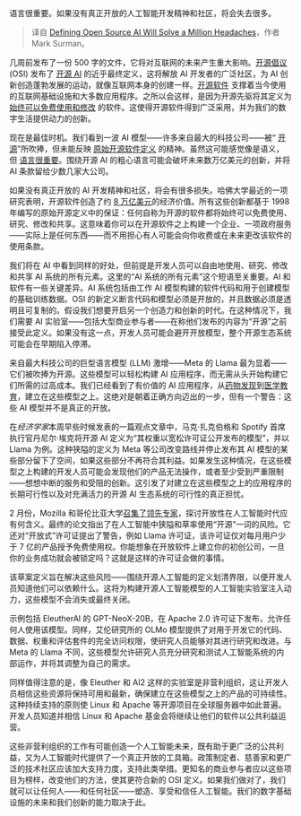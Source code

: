 
<!--
title: 开源AI定义将解决百万个难题
cover: https://cdn.thenewstack.io/media/2024/09/72157605-virginia-johnson-qmnnzj_ok-m-unsplash-scaled.jpg
-->

语言很重要。如果没有真正开放的人工智能开发精神和社区，将会失去很多。

> 译自 [Defining Open Source AI Will Solve a Million Headaches](https://thenewstack.io/defining-open-source-ai-will-solve-a-million-headaches/)，作者 Mark Surman。

几周前发布了一份 500 字的文件，它将对互联网的未来产生重大影响。[开源倡议](https://opensource.org/) (OSI) 发布了 [开源 AI](https://opensource.org/open-source-ai-definition-draft-v-0-0-9) 的近乎最终定义，这将解放 AI 开发者的广泛社区，为 AI 创新创造蓬勃发展的运动，就像互联网本身的创建一样。[开源软件](https://thenewstack.io/open-source/) 支撑着当今使用的互联网基础设施和大多数应用程序。之所以会这样，是因为开源先驱将其定义为 [始终可以免费使用和修改](https://thenewstack.io/the-future-of-open-source-needs-more-give-and-less-take/) 的软件。这使得开源软件得到广泛采用，并为我们的数字生活提供动力的创新。

现在是最佳时机。我们看到一波 AI 模型——许多来自最大的科技公司——被“
[开源](https://thenewstack.io/open-source-is-at-a-crossroads/)”所吹捧，但未能反映 [原始开源软件定义](https://thenewstack.io/how-should-we-define-open-ai/) 的精神。虽然这可能感觉像是语义，但 [语言很重要](https://thenewstack.io/open-source-has-a-definition-lets-get-serious-about-defending-it/)。围绕开源 AI 的粗心语言可能会破坏未来数万亿美元的创新，并将 AI 条款留给少数几家大公司。

如果没有真正开放的 AI 开发精神和社区，将会有很多损失。哈佛大学最近的一项研究表明，开源软件创造了约 [8 万亿美元](https://www.hbs.edu/ris/Publication%20Files/24-038_51f8444f-502c-4139-8bf2-56eb4b65c58a.pdf)的经济价值。所有这些创新都基于 1998 年编写的原始开源定义中的保证：任何自称为开源的软件都将始终可以免费使用、研究、修改和共享。这意味着你可以在开源软件之上构建一个企业、一项政府服务——实际上是任何东西——而不用担心有人可能会向你收费或在未来更改该软件的使用条款。

我们将在 AI 中看到同样的好处，但前提是开发人员可以自由地使用、研究、修改和共享 AI 系统的所有元素。这里的“AI 系统的所有元素”这个短语至关重要。AI 和软件有一些关键差异。AI 系统包括由工作 AI 模型构建的软件代码和用于创建模型的基础训练数据。OSI 的新定义断言代码和模型必须是开放的，并且数据必须是透明且可复制的。假设我们想要开启另一个创造力和创新的时代。在这种情况下，我们需要 AI 实验室——包括大型商业参与者——在称他们发布的内容为“开源”之前接受此定义。如果没有这一点，开发人员可能会避开开放模型，整个开源生态系统可能会在早期陷入停滞。

来自最大科技公司的巨型语言模型 (LLM) 激增——Meta 的 Llama 最为显着——它们被吹捧为开源。这些模型可以轻松构建 AI 应用程序，而无需从头开始构建它们所需的过高成本。我们已经看到了有价值的 AI 应用程序，从[药物发现](https://catalog.ngc.nvidia.com/orgs/nvidia/teams/clara/models/megamolbart)到[医学教育](https://arxiv.org/pdf/2304.08247)，建立在这些模型之上。这绝对是朝着正确方向迈出的一步，但有一个警告：这些 AI 模型并不是真正的开放。

在*经济学家*本周早些时候发表的一篇观点文章中，马克·扎克伯格和 Spotify 首席执行官丹尼尔·埃克将开源 AI 定义为“其权重以宽松许可证公开发布的模型”，并以 Llama 为例。这种狭隘的定义为 Meta 等公司改变路线并停止发布其 AI 模型的某些部分留下了空间，如果这些部分不再符合其利益。如果发生这种情况，在这些模型之上构建的开发人员可能会发现他们的产品无法操作，或者至少受到严重限制——想想中断的服务和受阻的创新。这引发了对建立在这些模型之上的应用程序的长期可行性以及对充满活力的开源 AI 生态系统的可行性的真正担忧。

2 月份，Mozilla 和哥伦比亚大学[召集了领先专家](https://blog.mozilla.org/en/mozilla/ai/introducing-columbia-convening-openness-and-ai/)，探讨开放性在人工智能时代应有何含义。最终的论文指出了在人工智能中狭隘和草率使用“开源”一词的风险。它还对“开放式”许可证提出了警告，例如 Llama 许可证，该许可证仅对每月用户少于 7 亿的产品授予免费使用权。你能想象在开放软件上建立你的初创公司，一旦你的业务成功就会被锁定吗？这就是这样的许可证会做的事情。

该草案定义旨在解决这些风险——围绕开源人工智能的定义划清界限，以便开发人员知道他们可以依赖什么。这将为构建开源人工智能模型的人工智能实验室注入动力，这些模型不会消失或最终关闭。

示例包括 EleutherAI 的 GPT-NeoX-20B，在 Apache 2.0 许可证下发布，允许任何人使用该模型。同样，艾伦研究所的 OLMo 模型提供了对用于开发它的代码、数据、权重和评估套件的完全访问权限，使研究人员能够对其进行研究和改进。与 Meta 的 Llama 不同，这些模型允许研究人员充分研究和测试人工智能系统的内部运作，并将其调整为自己的需求。

同样值得注意的是，像 Eleuther 和 AI2 这样的实验室是非营利组织，这让开发人员相信这些资源将保持可用和最新，确保建立在这些模型之上的产品的可持续性。这种持续支持的原则使 Linux 和 Apache 等开源项目在全球服务器中如此普遍。开发人员知道并相信 Linux 和 Apache 基金会将继续让他们的软件以公共利益运营。

这些非营利组织的工作有可能创造一个人工智能未来，既有助于更广泛的公共利益，又为人工智能时代提供了一个真正开放的工具箱。政策制定者、慈善家和更广泛的技术社区应该加大支持力度，支持此类举措。更知名的商业参与者应以这些项目为榜样，改变他们的方法，使其更符合新的 OSI 定义。如果我们做对了，我们就可以让任何人——和任何社区——塑造、享受和信任人工智能。我们的数字基础设施的未来和我们创新的能力取决于此。
